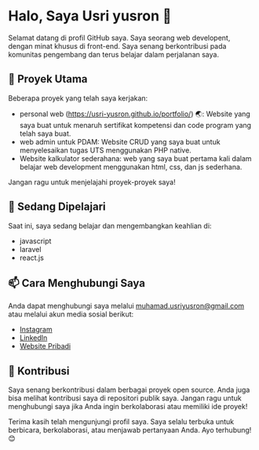 # Halo, Saya Usri yusron 👋

Selamat datang di profil GitHub saya. Saya seorang web developent, dengan minat khusus di front-end. Saya senang berkontribusi pada komunitas pengembang dan terus belajar dalam perjalanan saya.

## 🚀 Proyek Utama

Beberapa proyek yang telah saya kerjakan:

- personal web (https://usri-yusron.github.io/portfolio/) 🌏: Website yang saya buat untuk menaruh sertifikat kompetensi dan code program yang telah saya buat.
- web admin untuk PDAM: Website CRUD yang saya buat untuk menyelesaikan tugas UTS menggunakan PHP native.
- Website kalkulator sederahana: web yang saya buat pertama kali dalam belajar web development menggunakan html, css, dan js sederhana.

Jangan ragu untuk menjelajahi proyek-proyek saya!

## 🌱 Sedang Dipelajari

Saat ini, saya sedang belajar dan mengembangkan keahlian di:

- javascript
- laravel
- react.js

## 📫 Cara Menghubungi Saya

Anda dapat menghubungi saya melalui muhamad.usriyusron@gmail.com atau melalui akun media sosial berikut:

- [Instagram](https://instagram.com/usriyusron.js?igshid=YTQwZjQ0NmI0OA==)
- [LinkedIn](http://www.linkedin.com/in/muhamad-usriyusron)
- [Website Pribadi](https://usri-yusron.github.io/portfolio/)

## 🤝 Kontribusi

Saya senang berkontribusi dalam berbagai proyek open source. Anda juga bisa melihat kontribusi saya di repositori publik saya. Jangan ragu untuk menghubungi saya jika Anda ingin berkolaborasi atau memiliki ide proyek!


Terima kasih telah mengunjungi profil saya. Saya selalu terbuka untuk berbicara, berkolaborasi, atau menjawab pertanyaan Anda. Ayo terhubung! 😊
